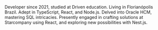 Developer since 2021, studied at Driven education. Living in Florianópolis Brazil. Adept in TypeScript, React, and Node.js. Delved into Oracle HCM, mastering SQL intricacies. Presently engaged in crafting solutions at Starcompany using React, and exploring new possibilities with Nest.js.
